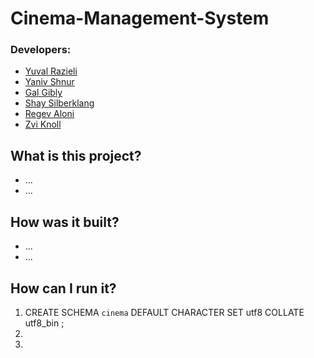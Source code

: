 # **Cinema-Management-System**

### Developers:
* [Yuval Razieli](https://github.com/Razieli)
* [Yaniv Shnur](https://github.com/Yaniv-Sh)
* [Gal Gibly](https://github.com/Galgibly)
* [Shay Silberklang](https://github.com/ShaySilbeklang)
* [Regev Aloni](https://github.com/Aloniregev)
* [Zvi Knoll](https://github.com/ZviKnoll)


## What is this project?
* ...
* ...


## How was it built?
* ...
* ...

## How can I run it?
1. CREATE SCHEMA `cinema` DEFAULT CHARACTER SET utf8 COLLATE utf8_bin ;
2.
3.
